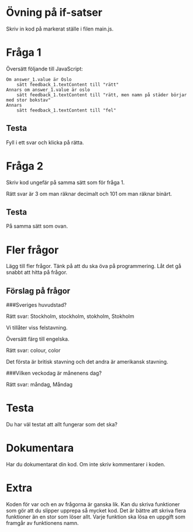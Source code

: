 Övning på if-satser
====================

Skriv in kod på markerat ställe i filen main.js.

Fråga 1
======
Översätt följande till JavaScript:

    Om answer_1.value är Oslo
        sätt feedback_1.textContent till "rätt"
    Annars om answer_1.value är oslo
        sätt feedback_1.textContent till "rätt, men namn på städer börjar med stor bokstav"
    Annars
        sätt feedback_1.textContent till "fel"

Testa
--------
Fyll i ett svar och klicka på rätta.


Fråga 2
=========
Skriv kod ungefär på samma sätt som för fråga 1.

Rätt svar är 3 om man räknar decimalt och 101 om man räknar binärt.

Testa
-------
På samma sätt som ovan.

Fler frågor
===========
Lägg till fler frågor. Tänk på att du ska öva på programmering. Låt det gå snabbt att hitta på frågor.

Förslag på frågor
------------

###Sveriges huvudstad?

Rätt svar: Stockholm, stockholm, stokholm, Stokholm

Vi tillåter viss felstavning.

Översätt färg till engelska.

Rätt svar: colour, color

Det första är britisk stavning och det andra är amerikansk stavning.

###Vilken veckodag är månenens dag?

Rätt svar: måndag, Måndag

Testa
=========
Du har väl testat att allt fungerar som det ska?

Dokumentara
==========
Har du dokumentarat din kod. Om inte skriv kommentarer i koden.

Extra
========
Koden för var och en av frågorna är ganska lik.
Kan du skriva funktioner som gör att du slipper upprepa så mycket kod.
Det är bättre att skriva flera funktioner än en stor som löser allt.
Varje funktion ska lösa en uppgift som framgår av funktionens namn.
